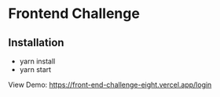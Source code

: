 # Frontend Challenge

## Installation

- yarn install
- yarn start

View Demo: https://front-end-challenge-eight.vercel.app/login
